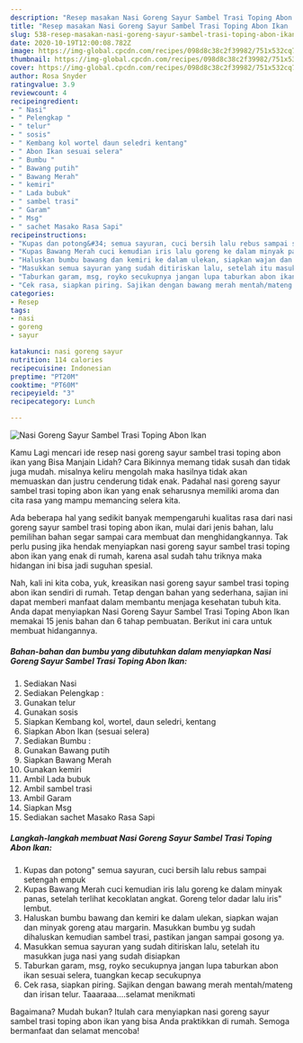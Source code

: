 ```yaml
---
description: "Resep masakan Nasi Goreng Sayur Sambel Trasi Toping Abon Ikan | Cara Buat Nasi Goreng Sayur Sambel Trasi Toping Abon Ikan Yang Bikin Ngiler"
title: "Resep masakan Nasi Goreng Sayur Sambel Trasi Toping Abon Ikan | Cara Buat Nasi Goreng Sayur Sambel Trasi Toping Abon Ikan Yang Bikin Ngiler"
slug: 538-resep-masakan-nasi-goreng-sayur-sambel-trasi-toping-abon-ikan-cara-buat-nasi-goreng-sayur-sambel-trasi-toping-abon-ikan-yang-bikin-ngiler
date: 2020-10-19T12:00:08.782Z
image: https://img-global.cpcdn.com/recipes/098d8c38c2f39982/751x532cq70/nasi-goreng-sayur-sambel-trasi-toping-abon-ikan-foto-resep-utama.jpg
thumbnail: https://img-global.cpcdn.com/recipes/098d8c38c2f39982/751x532cq70/nasi-goreng-sayur-sambel-trasi-toping-abon-ikan-foto-resep-utama.jpg
cover: https://img-global.cpcdn.com/recipes/098d8c38c2f39982/751x532cq70/nasi-goreng-sayur-sambel-trasi-toping-abon-ikan-foto-resep-utama.jpg
author: Rosa Snyder
ratingvalue: 3.9
reviewcount: 4
recipeingredient:
- " Nasi"
- " Pelengkap "
- " telur"
- " sosis"
- " Kembang kol wortel daun seledri kentang"
- " Abon Ikan sesuai selera"
- " Bumbu "
- " Bawang putih"
- " Bawang Merah"
- " kemiri"
- " Lada bubuk"
- " sambel trasi"
- " Garam"
- " Msg"
- " sachet Masako Rasa Sapi"
recipeinstructions:
- "Kupas dan potong&#34; semua sayuran, cuci bersih lalu rebus sampai setengah empuk"
- "Kupas Bawang Merah cuci kemudian iris lalu goreng ke dalam minyak panas, setelah terlihat kecoklatan angkat. Goreng telor dadar lalu iris&#34; lembut."
- "Haluskan bumbu bawang dan kemiri ke dalam ulekan, siapkan wajan dan minyak goreng atau margarin. Masukkan bumbu yg sudah dihaluskan kemudian sambel trasi, pastikan jangan sampai gosong ya."
- "Masukkan semua sayuran yang sudah ditiriskan lalu, setelah itu masukkan juga nasi yang sudah disiapkan"
- "Taburkan garam, msg, royko secukupnya jangan lupa taburkan abon ikan sesuai selera, tuangkan kecap secukupnya"
- "Cek rasa, siapkan piring. Sajikan dengan bawang merah mentah/mateng dan irisan telur. Taaaraaa....selamat menikmati"
categories:
- Resep
tags:
- nasi
- goreng
- sayur

katakunci: nasi goreng sayur 
nutrition: 114 calories
recipecuisine: Indonesian
preptime: "PT20M"
cooktime: "PT60M"
recipeyield: "3"
recipecategory: Lunch

---
```



![Nasi Goreng Sayur Sambel Trasi Toping Abon Ikan](https://img-global.cpcdn.com/recipes/098d8c38c2f39982/751x532cq70/nasi-goreng-sayur-sambel-trasi-toping-abon-ikan-foto-resep-utama.jpg)

Kamu Lagi mencari ide resep nasi goreng sayur sambel trasi toping abon ikan yang Bisa Manjain Lidah? Cara Bikinnya memang tidak susah dan tidak juga mudah. misalnya keliru mengolah maka hasilnya tidak akan memuaskan dan justru cenderung tidak enak. Padahal nasi goreng sayur sambel trasi toping abon ikan yang enak seharusnya memiliki aroma dan cita rasa yang mampu memancing selera kita.



Ada beberapa hal yang sedikit banyak mempengaruhi kualitas rasa dari nasi goreng sayur sambel trasi toping abon ikan, mulai dari jenis bahan, lalu pemilihan bahan segar sampai cara membuat dan menghidangkannya. Tak perlu pusing jika hendak menyiapkan nasi goreng sayur sambel trasi toping abon ikan yang enak di rumah, karena asal sudah tahu triknya maka hidangan ini bisa jadi suguhan spesial.


Nah, kali ini kita coba, yuk, kreasikan nasi goreng sayur sambel trasi toping abon ikan sendiri di rumah. Tetap dengan bahan yang sederhana, sajian ini dapat memberi manfaat dalam membantu menjaga kesehatan tubuh kita. Anda dapat menyiapkan Nasi Goreng Sayur Sambel Trasi Toping Abon Ikan memakai 15 jenis bahan dan 6 tahap pembuatan. Berikut ini cara untuk membuat hidangannya.

<!--inarticleads1-->

##### Bahan-bahan dan bumbu yang dibutuhkan dalam menyiapkan Nasi Goreng Sayur Sambel Trasi Toping Abon Ikan:

1. Sediakan  Nasi
1. Sediakan  Pelengkap :
1. Gunakan  telur
1. Gunakan  sosis
1. Siapkan  Kembang kol, wortel, daun seledri, kentang
1. Siapkan  Abon Ikan (sesuai selera)
1. Sediakan  Bumbu :
1. Gunakan  Bawang putih
1. Siapkan  Bawang Merah
1. Gunakan  kemiri
1. Ambil  Lada bubuk
1. Ambil  sambel trasi
1. Ambil  Garam
1. Siapkan  Msg
1. Sediakan  sachet Masako Rasa Sapi




<!--inarticleads2-->

##### Langkah-langkah membuat Nasi Goreng Sayur Sambel Trasi Toping Abon Ikan:

1. Kupas dan potong&#34; semua sayuran, cuci bersih lalu rebus sampai setengah empuk
1. Kupas Bawang Merah cuci kemudian iris lalu goreng ke dalam minyak panas, setelah terlihat kecoklatan angkat. Goreng telor dadar lalu iris&#34; lembut.
1. Haluskan bumbu bawang dan kemiri ke dalam ulekan, siapkan wajan dan minyak goreng atau margarin. Masukkan bumbu yg sudah dihaluskan kemudian sambel trasi, pastikan jangan sampai gosong ya.
1. Masukkan semua sayuran yang sudah ditiriskan lalu, setelah itu masukkan juga nasi yang sudah disiapkan
1. Taburkan garam, msg, royko secukupnya jangan lupa taburkan abon ikan sesuai selera, tuangkan kecap secukupnya
1. Cek rasa, siapkan piring. Sajikan dengan bawang merah mentah/mateng dan irisan telur. Taaaraaa....selamat menikmati




Bagaimana? Mudah bukan? Itulah cara menyiapkan nasi goreng sayur sambel trasi toping abon ikan yang bisa Anda praktikkan di rumah. Semoga bermanfaat dan selamat mencoba!
